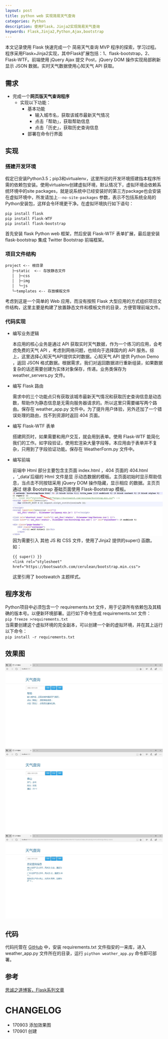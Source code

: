 ```yaml
---
layout: post
title: python web 实现简易天气查询
categories: Python
description: 使用Flask，Jinja2实现简易天气查询
keywords: Flask,Jinja2,Python,Ajax,bootstrap
---
```


本文记录使用 Flask 快速完成一个 简易天气查询 MVP 程序的探索，学习过程。程序采用Flask+Jinja2实现，其中Flask扩展包括：1、flask-bootstrap，2、Flask-WTF。前端使用 jQuery Ajax 提交 Post，jQuery DOM 操作实现局部刷新显示 JSON 数据。实时天气数据使用心知天气 API 获取。

## 需求
* 完成一个**网页版天气查询程序**
  * 实现以下功能：
    * 基本功能
      * 输入城市名，获取该城市最新天气情况
      * 点击「帮助」，获取帮助信息
      * 点击「历史」，获取历史查询信息
    * 部署在命令行界面

## 实现
### 搭建开发环境
假定已安装Python3.5；pip3和virtualenv，这里所说的开发环境搭建指本程序所需的依赖包安装。使用virtualenv创建虚拟环境，默认情况下，虚拟环境会依赖系统环境中的site packages，就是说系统中已经安装好的第三方package也会安装在虚拟环境中，所发请加上``` --no-site-packages ``` 参数，表示不包括系统全局的Python安装包，这样会令环境更干净。在虚拟环境执行如下语句：
```
pip install flask
pip install Flask-WTF
pip install flask-bootstrap
```
首先安装 flask Python web 框架，然后安装 Flask-WTF 表单扩展，最后是安装 flask-bootstrap 集成 Twitter Bootstrap 前端框架。

### 项目文件结构
```
project <-- 根目录
   ├─static  <-- 存放静态文件
   │  ├─css
   │  ├─img
   │  └─js
   └─templates <-- 存放模板文件
   ```
   考虑到这是一个简单的 Web 应用，而没有按照 Flask 大型应用的方式组织项目文件结构，这里主要是构建了放置静态文件和模板文件的目录，方便管理前端文件。

### 代码实现
* 编写业务逻辑

  本应用的核心业务是通过 API 获取实时天气数据，作为一个练习的应用，会考虑免费的天气 API ，考虑到网络问题，也倾向于选择国内的 API 服务。综上，这里选择心知天气API提供实时数据。心知天气 API 提供 Python Demo ，返回 JSON 格式数据。根据需求，我们对返回数据进行重新组装，如果数据复杂的话还需要创建为实体对象保存，传递。业务类保存为 weather_servers.py 文件。

* 编写 Flask 路由

  需求中的三个功能点只有获取该城市最新天气情况和获取历史查询信息是动态数，帮助作为静态信息是无需向服务器请求的。所以这里只需要编写两个路由。保存在 weather_app.py 文件中。为了提升用户体验，另外还加了一个错误处理的路由，找不到资源时返回 404 页面。

* 编写 Flask-WTF 表单

  搭建网页时，如果需要和用户交互，就会用到表单。使用 Flask-WTF 能简化我们的工作。如字段验证，使用宏渲染大量字段等。本应用由于表单并不复杂，只用到了字段验证功能。保存在 WeatherForm.py 文件中。

* 编写前端

    前端中 Html 部分主要包含主页面 index.html ，404 页面的 404.html ，‘_data’后缀的 Html 文件是显  示动态数据的模板。主页面初始时显示帮助信息，当点击不同按钮采用 jQuery DOM 操作隐藏，显示相应  的数据。主页页通过 继承 Bootstrap 基础页面使用 Flask-Bootstrap 模板。  
    ![使用 Flask-Bootstrap 模板](/images/posts/python/2017-09-03-html.jpg)  
    因为需要引入 其他 JS 和 CSS 文件，使用了Jinja2 提供的super() 函数。  如：
   ```
   {{ super() }}
   <link rel="stylesheet" href="https://bootswatch.com/cerulean/bootstrap.min.css">
   ```
     这里引用了 bootswatch 主题样式。

## 程序发布
  Python项目中必须包含一个 requirements.txt 文件，用于记录所有依赖包及其精确的版本号。以便新环境部署。运行如下命令生成  requirements.txt 文件：  
    ``` pip freeze >requirements.txt ```  
      当需要创建这个虚拟环境的完全副本，可以创建一个新的虚拟环境，并在其上运行以下命令：  
     ``` pip install -r requirements.txt ```

## 效果图

![页页初始状态（帮助）](/images/posts/python/2017-09-03-help.jpg)  
![天气查询](/images/posts/python/2017-09-03-search.jpg)  
![历史信息](/images/posts/python/2017-09-03-history.jpg)  

## 代码
  代码托管在 [GitHub](https://github.com/JeetChan/LearnPythontheHardWay/tree/master/extended/Chap3/project) 中，安装 requirements.txt 文件指安的一来库，进入 weather_app.py 文件所在的目录，运行 ``` piython weather_app.py ``` 命令即可部署。
## 参考

  [思诚之道博客，Flask系列文章](http://www.bjhee.com/tag/flask)

# CHANGELOG
* 170903 添加效果图
* 170901 创建
